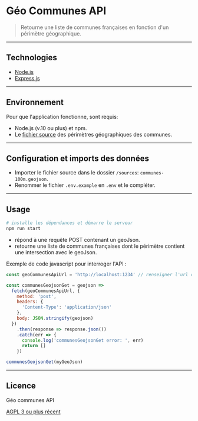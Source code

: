 # Géo Communes API

> Retourne une liste de communes françaises en fonction d'un périmètre géographique.

---

## Technologies

- [Node.js](https://nodejs.org/)
- [Express.js](http://expressjs.com)

---

## Environnement

Pour que l'application fonctionne, sont requis:

- Node.js (v.10 ou plus) et npm.
- Le [fichier source](http://etalab-datasets.geo.data.gouv.fr/contours-administratifs/2019/geojson/communes-100m.geojson) des périmètres géographiques des communes.

---

## Configuration et imports des données

- Importer le fichier source dans le dossier `/sources`: `communes-100m.geojson`.
- Renommer le fichier `.env.example` en `.env` et le compléter.

---

## Usage

```bash
# installe les dépendances et démarre le serveur
npm run start
```

- répond à une requête POST contenant un geoJson.
- retourne une liste de communes françaises dont le périmètre contient une intersection avec le geoJson.

Exemple de code javascript pour interroger l'API :

```js
const geoCommunesApiUrl = 'http://localhost:1234' // renseigner l'url de l'API

const communesGeojsonGet = geojson =>
  fetch(geoCommunesApiUrl, {
    method: 'post',
    headers: {
      'Content-Type': 'application/json'
    },
    body: JSON.stringify(geojson)
  })
    .then(response => response.json())
    .catch(err => {
      console.log('communesGeojsonGet error: ', err)
      return []
    })

communesGeojsonGet(myGeoJson)
```

---

## Licence

Géo communes API

[AGPL 3 ou plus récent](https://spdx.org/licenses/AGPL-3.0-or-later.html)
